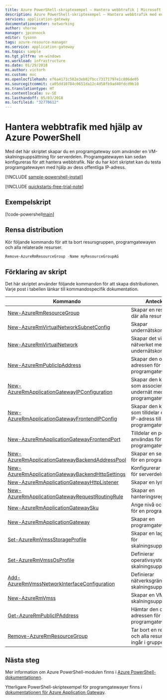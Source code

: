 ```yaml
---
title: Azure PowerShell-skriptexempel – Hantera webbtrafik | Microsoft Docs
description: Azure PowerShell-skriptexempel – Hantera webbtrafik med en programgateway och en VM-skalningsuppsättning.
services: application-gateway
documentationcenter: networking
author: vhorne
manager: jpconnock
editor: tysonn
tags: azure-resource-manager
ms.service: application-gateway
ms.topic: sample
ms.tgt_pltfrm: vm-windows
ms.workload: infrastructure
ms.date: 01/29/2018
ms.author: victorh
ms.custom: mvc
ms.openlocfilehash: ef6a4171c582e3eb82fbcc73171797e1c806de05
ms.sourcegitcommit: ca05dd10784c0651da12c4d58fb9ad40fdcd9b10
ms.translationtype: HT
ms.contentlocale: sv-SE
ms.lasthandoff: 05/03/2018
ms.locfileid: "32770612"
---
```

# <a name="manage-web-traffic-with-azure-powershell"></a>Hantera webbtrafik med hjälp av Azure PowerShell

Med det här skriptet skapar du en programgateway som använder en VM-skalningsuppsättning för serverdelen. Programgatewayen kan sedan konfigureras för att hantera webbtrafik. När du har kört skriptet kan du testa programgatewayen med hjälp av dess offentliga IP-adress.

[!INCLUDE [sample-powershell-install](../../../includes/sample-powershell-install-no-ssh.md)]

[!INCLUDE [quickstarts-free-trial-note](../../../includes/quickstarts-free-trial-note.md)]

## <a name="sample-script"></a>Exempelskript

[!code-powershell[main](../../../powershell_scripts/application-gateway/create-vmss/create-vmss.ps1 "Create application gateway")]

## <a name="clean-up-deployment"></a>Rensa distribution 

Kör följande kommando för att ta bort resursgruppen, programgatewayen och alla relaterade resurser.

```powershell
Remove-AzureRmResourceGroup -Name myResourceGroupAG
```

## <a name="script-explanation"></a>Förklaring av skript

Det här skriptet använder följande kommandon för att skapa distributionen. Varje post i tabellen länkar till kommandospecifik dokumentation.

| Kommando | Anteckningar |
|---|---|
| [New-AzureRmResourceGroup](/powershell/module/azurerm.resources/new-azurermresourcegroup) | Skapar en resursgrupp där alla resurser lagras. |
| [New-AzureRmVirtualNetworkSubnetConfig](/powershell/module/azurerm.network/new-azurermvirtualnetworksubnetconfig) | Skapar undernätskonfigurationen. |
| [New-AzureRmVirtualNetwork](/powershell/module/azurerm.network/new-azurermvirtualnetwork) | Skapar det virtuella nätverket med hjälp av undernätskonfigurationen. |
| [New-AzureRmPublicIpAddress](/powershell/module/azurerm.network/new-azurermpublicipaddress) | Skapar den offentliga IP-adressen för programgatewayen. |
| [New-AzureRmApplicationGatewayIPConfiguration](/powershell/module/azurerm.network/new-azurermapplicationgatewayipconfiguration) | Skapar den konfiguration som associerar ett undernät med programgatewayen. |
| [New-AzureRmApplicationGatewayFrontendIPConfig](/powershell/module/azurerm.network/new-azurermapplicationgatewayfrontendipconfig) | Skapar den konfiguration som tilldelar en offentlig IP-adress till programgatewayen. |
| [New-AzureRmApplicationGatewayFrontendPort](/powershell/module/azurerm.network/new-azurermapplicationgatewayfrontendport) | Tilldelar en port som ska användas för åtkomst till programgatewayen. |
| [New-AzureRmApplicationGatewayBackendAddressPool](/powershell/module/azurerm.network/new-azurermapplicationgatewaybackendaddresspool) | Skapar en serverdelspool för en programgateway. |
| [New-AzureRmApplicationGatewayBackendHttpSettings](/powershell/module/azurerm.network/new-azurermapplicationgatewaybackendhttpsettings) | Konfigurerar inställningar för serverdelspoolen. |
| [New-AzureRmApplicationGatewayHttpListener](/powershell/module/azurerm.network/new-azurermapplicationgatewayhttplistener) | Skapar en lyssnare. |
| [New-AzureRmApplicationGatewayRequestRoutingRule](/powershell/module/azurerm.network/new-azurermapplicationgatewayrequestroutingrule) | Skapar en hanteringsregel. |
| [New-AzureRmApplicationGatewaySku](/powershell/module/azurerm.network/new-azurermapplicationgatewaysku) | Ange nivå och kapacitet för en programgateway. |
| [New-AzureRmApplicationGateway](/powershell/module/azurerm.network/new-azurermapplicationgateway) | Skapar en programgateway. |
| [Set-AzureRmVmssStorageProfile](/powershell/module/azurerm.compute/set-azurermvmssstorageprofile) | Skapar en lagringsprofil för skalningsuppsättningen. |
| [Set-AzureRmVmssOsProfile](/powershell/module/azurerm.compute/set-azurermvmssosprofile) | Definierar operativsystemet för skalningsuppsättningen. |
| [Add-AzureRmVmssNetworkInterfaceConfiguration](/powershell/module/azurerm.compute/add-azurermvmssnetworkinterfaceconfiguration) | Definierar nätverksgränssnittet för skalningsuppsättningen. |
| [New-AzureRmVmss](/powershell/module/azurerm.compute/new-azurermvm) | Skapar en VM-skalningsuppsättning. |
| [Get-AzureRmPublicIPAddress](/powershell/module/azurerm.network/get-azurermpublicipaddress) | Hämtar den offentliga IP-adressen för en programgateway. |
|[Remove-AzureRmResourceGroup](/powershell/module/azurerm.resources/remove-azurermresourcegroup) | Tar bort en resursgrupp och alla resurser som ingår i gruppen. | 

## <a name="next-steps"></a>Nästa steg

Mer information om Azure PowerShell-modulen finns i [Azure PowerShell-dokumentationen](/powershell/azure/overview).

Ytterligare PowerShell-skriptexempel för programgatewayer finns i [dokumentationen för Azure Application Gateway](../powershell-samples.md).
